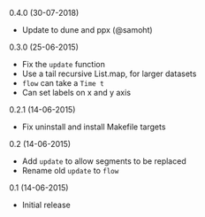 0.4.0 (30-07-2018)
- Update to dune and ppx (@samoht)

0.3.0 (25-06-2015)
- Fix the `update` function
- Use a tail recursive List.map, for larger datasets
- `flow` can take a `Time t`
- Can set labels on x and y axis

0.2.1 (14-06-2015)
- Fix uninstall and install Makefile targets

0.2 (14-06-2015)
- Add `update` to allow segments to be replaced
- Rename old `update` to `flow`

0.1 (14-06-2015)
- Initial release
